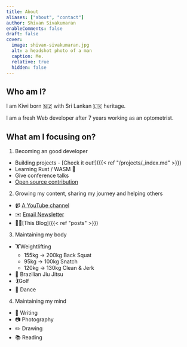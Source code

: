 ```yaml
---
title: About
aliases: ["about", "contact"]
author: Shivan Sivakumaran
enableComments: false
draft: false
cover:
  image: shivan-sivakumaran.jpg
  alt: a headshot photo of a man
  caption: Me.
  relative: true
  hidden: false
---
```


## Who am I?

I am Kiwi born 🇳🇿 with Sri Lankan 🇱🇰 heritage.

I am a fresh Web developer after 7 years working as an optometrist.

## What am I focusing on?

1. Becoming an good developer

- Building projects - [Check it out!]({{< ref "/projects/_index.md" >}})
- Learning Rust / WASM 🦀
- Give conference talks
- [Open source contribution](https://github.com/shivan-s)

2. Growing my content, sharing my journey and helping others

- 📹 [A YouTube channel](https://youtube.com/c/shivansivakumaran)
- ✉️ [Email Newsletter](https://email.shivansivakumaran.com)
- ✍🏾[This Blog]({{< ref "posts" >}})

3. Maintaining my body

- 🏋️Weightlifting
  - 155kg -> 200kg Back Squat
  - 95kg -> 100kg Snatch
  - 120kg -> 130kg Clean & Jerk
- 🥋 Brazilian Jiu Jitsu
- 🏌️Golf
- 🕺 Dance

4. Maintaining my mind

- 📓 Writing
- 📷 Photography
- ✏️ Drawing
- 📚 Reading
